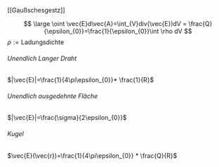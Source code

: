 [[Gaußschesgestz]]

$$
\large \oint \vec{E}d\vec{A}=\int_{V}div(\vec{E})dV = \frac{Q}{\epsilon_{0}}=\frac{1}{\epsilon_{0}}\int \rho dV
$$
$\rho := \text{Ladungsdichte}$
###### Unendlich Langer Draht
$|\vec{E}|=\frac{1}{4\pi\epsilon_{0}}* \frac{1}{R}$
###### Unendlich ausgedehnte Fläche 
$|\vec{E}|=\frac{\sigma}{2\epsilon_{0}}$
###### Kugel
$\vec{E}(\vec{r})=\frac{1}{4\pi\epsilon_{0}} * \frac{Q}{R}$